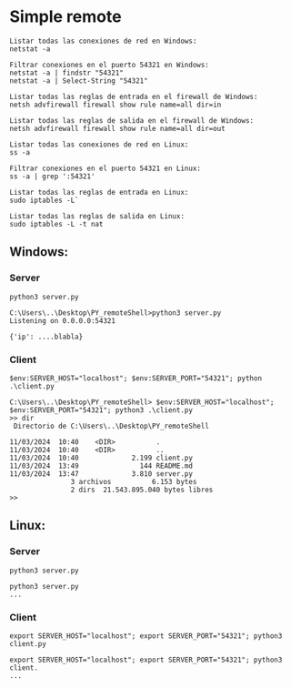 # Simple remote 

```
Listar todas las conexiones de red en Windows:
netstat -a

Filtrar conexiones en el puerto 54321 en Windows:
netstat -a | findstr "54321"
netstat -a | Select-String "54321"

Listar todas las reglas de entrada en el firewall de Windows:
netsh advfirewall firewall show rule name=all dir=in

Listar todas las reglas de salida en el firewall de Windows:
netsh advfirewall firewall show rule name=all dir=out
```

```
Listar todas las conexiones de red en Linux:
ss -a

Filtrar conexiones en el puerto 54321 en Linux:
ss -a | grep ':54321'

Listar todas las reglas de entrada en Linux:
sudo iptables -L`

Listar todas las reglas de salida en Linux:
sudo iptables -L -t nat
```

## Windows:

### Server
`python3 server.py`
```
C:\Users\..\Desktop\PY_remoteShell>python3 server.py
Listening on 0.0.0.0:54321

{'ip': ....blabla}
```
### Client
`$env:SERVER_HOST="localhost"; $env:SERVER_PORT="54321"; python .\client.py`
```
C:\Users\..\Desktop\PY_remoteShell> $env:SERVER_HOST="localhost"; $env:SERVER_PORT="54321"; python3 .\client.py
>> dir
 Directorio de C:\Users\..\Desktop\PY_remoteShell

11/03/2024  10:40    <DIR>          .
11/03/2024  10:40    <DIR>          ..
11/03/2024  10:40             2.199 client.py
11/03/2024  13:49               144 README.md
11/03/2024  13:47             3.810 server.py
               3 archivos          6.153 bytes
               2 dirs  21.543.895.040 bytes libres
>>
```

## Linux:
### Server
`python3 server.py`
```
python3 server.py
...

```
### Client
`export SERVER_HOST="localhost"; export SERVER_PORT="54321"; python3 client.py`
```
export SERVER_HOST="localhost"; export SERVER_PORT="54321"; python3 client.
...

```